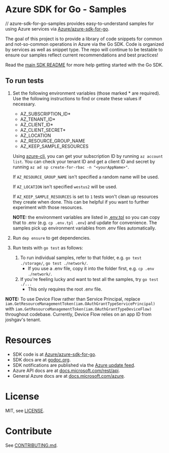 # Azure SDK for Go - Samples

// azure-sdk-for-go-samples provides easy-to-understand samples for using Azure services via [Azure/azure-sdk-for-go][].

The goal of this project is to provide a library of code snippets for common
and not-so-common operations in Azure via the Go SDK. Code is organized by
services as well as snippet type. The repo will continue to be testable to
ensure our samples reflect current recommendations and best practices!

Read the [main SDK README][] for more help getting started with the Go SDK.

## To run tests

1. Set the following environment variables (those marked * are required). Use
the following instructions to find or create these values if necessary.

    * AZ_SUBSCRIPTION_ID*
    * AZ_TENANT_ID*
    * AZ_CLIENT_ID*
    * AZ_CLIENT_SECRET*
    * AZ_LOCATION
    * AZ_RESOURCE_GROUP_NAME
    * AZ_KEEP_SAMPLE_RESOURCES

    Using [azure-cli][], you can get your subscription ID by running `az account
    list`. You can check your tenant ID and get a client ID and secret by
    running `az ad sp create-for-rbac -n "<yourAppName>"`.

    If `AZ_RESOURCE_GROUP_NAME` isn't specified a random name will be used.

    If `AZ_LOCATION` isn't specified `westus2` will be used.

    If `AZ_KEEP_SAMPLE_RESOURCES` is set to `1` tests won't clean up resources
    they create when done. This can be helpful if you want to further experiment
    with those resources.

    **NOTE:** the environment variables are listed in [.env.tpl](./.env.tpl)
    so you can copy that to .env (e.g. `cp .env.tpl .env`) and update for
    convenience. The samples pick up environment variables from .env files
    automatically.

1. Run `dep ensure` to get dependencies.
1. Run tests with `go test` as follows:

    1. To run individual samples, refer to that folder, e.g. `go test ./storage/`, `go test ./network/`.
        * If you use a .env file, copy it into the folder first, e.g. `cp .env ./network/`.
    1. If you're feeling lucky and want to test all the samples, try `go test ./...`
        * This only requires the root .env file.

**NOTE:** To use Device Flow rather than Service Principal, replace
`iam.GetResourceManagementToken(iam.OAuthGrantTypeServicePrincipal)` with
`iam.GetResourceManagementToken(iam.OAuthGrantTypeDeviceFlow)` throughout
codebase. Currently, Device Flow relies on an app ID from joshgav's tenant.

# Resources

- SDK code is at [Azure/azure-sdk-for-go][].
- SDK docs are at [godoc.org](https://godoc.org/github.com/Azure/azure-sdk-for-go/).
- SDK notifications are published via the [Azure update feed][].
- Azure API docs are at [docs.microsoft.com/rest/api](https://docs.microsoft.com/rest/api/).
- General Azure docs are at [docs.microsoft.com/azure](https://docs.microsoft.com/azure).

# License

MIT, see [LICENSE][].

# Contribute

See [CONTRIBUTING.md][]. 

[main SDK README]: https://github.com/Azure/azure-sdk-for-go/blob/master/README.md
[Azure update feed]: https://azure.microsoft.com/updates/
[Azure/azure-sdk-for-go]: https://github.com/Azure/azure-sdk-for-go
[azure-cli]: https://github.com/Azure/azure-cli
[LICENSE]: ./LICENSE.md
[CONTRIBUTING.md]: ./CONTRIBUTING.md
